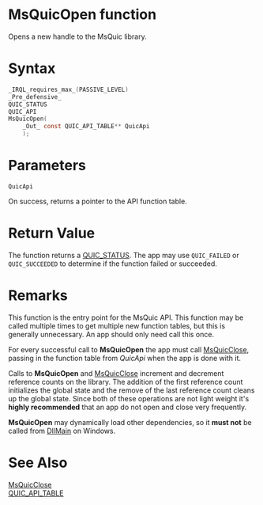 MsQuicOpen function
======

Opens a new handle to the MsQuic library.

# Syntax

```C
_IRQL_requires_max_(PASSIVE_LEVEL)
_Pre_defensive_
QUIC_STATUS
QUIC_API
MsQuicOpen(
    _Out_ const QUIC_API_TABLE** QuicApi
    );
```

# Parameters

`QuicApi`

On success, returns a pointer to the API function table.

# Return Value

The function returns a [QUIC_STATUS](QUIC_STATUS.md). The app may use `QUIC_FAILED` or `QUIC_SUCCEEDED` to determine if the function failed or succeeded.

# Remarks

This function is the entry point for the MsQuic API. This function may be called multiple times to get multiple new function tables, but this is generally unnecessary. An app should only need call this once.

For every successful call to **MsQuicOpen** the app must call [MsQuicClose](MsQuicClose.md), passing in the function table from *QuicApi* when the app is done with it.

Calls to **MsQuicOpen** and [MsQuicClose](MsQuicClose.md) increment and decrement reference counts on the library. The addition of the first reference count initializes the global state and the remove of the last reference count cleans up the global state. Since both of these operations are not light weight it's **highly recommended** that an app do not open and close very frequently.

**MsQuicOpen** may dynamically load other dependencies, so it **must not** be called from [DllMain](https://docs.microsoft.com/en-us/windows/win32/dlls/dllmain) on Windows.

# See Also

[MsQuicClose](MsQuicClose.md)<br>
[QUIC_API_TABLE](QUIC_API_TABLE.md)<br>

